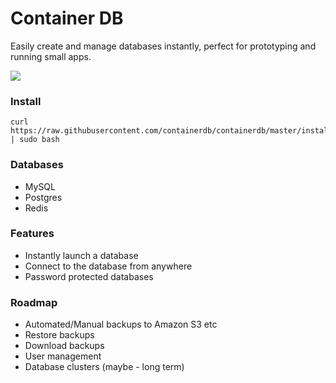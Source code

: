 # Container DB

Easily create and manage databases instantly, perfect for prototyping and running small apps.

![](http://d.pr/i/jyZn+)

### Install

```
curl https://raw.githubusercontent.com/containerdb/containerdb/master/install.sh | sudo bash
```

### Databases

- MySQL
- Postgres
- Redis

### Features

- Instantly launch a database
- Connect to the database from anywhere
- Password protected databases

### Roadmap

- Automated/Manual backups to Amazon S3 etc
- Restore backups
- Download backups
- User management
- Database clusters (maybe - long term)
